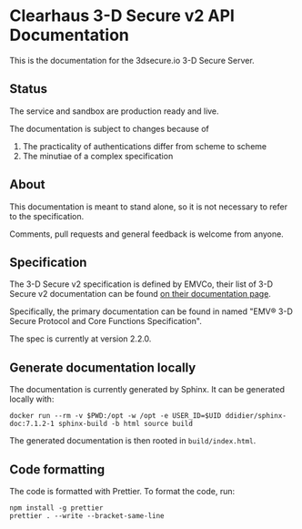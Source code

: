 # Clearhaus 3-D Secure v2 API Documentation

This is the documentation for the 3dsecure.io 3-D Secure Server.

## Status

The service and sandbox are production ready and live.

The documentation is subject to changes because of

1. The practicality of authentications differ from scheme to scheme
2. The minutiae of a complex specification

## About

This documentation is meant to stand alone, so it is not necessary to refer to the specification.

Comments, pull requests and general feedback is welcome from anyone.

## Specification

The 3-D Secure v2 specification is defined by EMVCo, their list of 3-D Secure v2
documentation can be found [on their documentation
page](https://www.emvco.com/specifications/?tax%5Bspecifications_categories%5D%5B32%5D%5B%5D=84&tax%5Bspecifications_categories%5D%5B33%5D%5B%5D=447).

Specifically, the primary documentation can be found in named "EMV® 3-D Secure
Protocol and Core Functions Specification".

The spec is currently at version 2.2.0.

## Generate documentation locally

The documentation is currently generated by Sphinx. It can be generated locally with:

    docker run --rm -v $PWD:/opt -w /opt -e USER_ID=$UID ddidier/sphinx-doc:7.1.2-1 sphinx-build -b html source build

The generated documentation is then rooted in `build/index.html`.

## Code formatting

The code is formatted with Prettier. To format the code, run:

```
npm install -g prettier
prettier . --write --bracket-same-line
```
